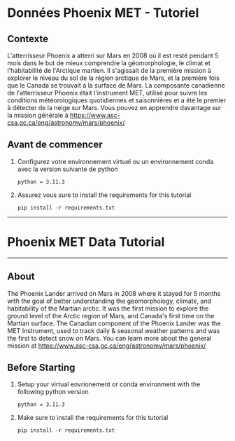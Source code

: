 # Données Phoenix MET - Tutoriel

## Contexte 
L'atterrisseur Phoenix a atterri sur Mars en 2008 où il est resté pendant 5 mois dans le but de mieux comprendre la géomorphologie, le climat et l'habitabilité de l'Arctique martien. Il s'agissait de la première mission à explorer le niveau du sol de la région arctique de Mars, et la première fois que le Canada se trouvait à la surface de Mars. La composante canadienne de l'atterrisseur Phoenix était l'instrument MET, utilisé pour suivre les conditions météorologiques quotidiennes et saisonnières et a été le premier à détecter de la neige sur Mars.
Vous pouvez en apprendre davantage sur la mission générale à https://www.asc-csa.gc.ca/eng/astronomy/mars/phoenix/

## Avant de commencer

1. Configurez votre environnement virtuel ou un environnement conda avec la version suivante de python 

   ```python = 3.11.3```
   
2. Assurez vous  sure to install the requirements for this tutorial

   ```pip install -r requirements.txt```
---

# Phoenix MET Data Tutorial 
---

## About 
The Phoenix Lander arrived on Mars in 2008 where it stayed for 5 months with the goal of better understanding the geomorphology, climate, and habitability of the Martian arctic. It was the first mission to explore the ground level of the Arctic region of Mars, and Canada's first time on the Martian surface. The Canadian component of the Phoenix Lander was the MET Instrument, used to track daily & seasonal weather patterns and was the first to detect snow on Mars.
You can learn more about the general mission at https://www.asc-csa.gc.ca/eng/astronomy/mars/phoenix/

## Before Starting
1. Setup your virtual envrionement or conda environment with the following python version

   ```python = 3.11.3```
   
2. Make sure to install the requirements for this tutorial

   ```pip install -r requirements.txt```

